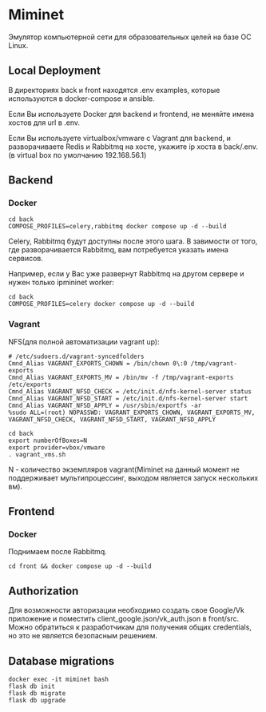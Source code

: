 # Miminet
Эмулятор компьютерной сети для образовательных целей на базе ОС Linux.

## Local Deployment
В директориях back и front находятся .env examples, которые используются в docker-compose и ansible. 

Если Вы используете Docker для backend и frontend, не меняйте имена хостов для url в .env.

Если Вы используете virtualbox/vmware с Vagrant для backend, и разворачиваете Redis и Rabbitmq на хосте, укажите ip хоста в back/.env. (в virtual box по умолчанию 192.168.56.1)

## Backend

### Docker
```
cd back
COMPOSE_PROFILES=celery,rabbitmq docker compose up -d --build
```
Celery, Rabbitmq будут доступны после этого шага. В завимости от того, где разворачивается Rabbitmq, вам потребуется указать имена сервисов.

Например, если у Вас уже развернут Rabbitmq на другом сервере и нужен только ipmininet worker:
```
cd back
COMPOSE_PROFILES=celery docker compose up -d --build
```

### Vagrant
NFS(для полной автоматизации vagrant up):
```
# /etc/sudoers.d/vagrant-syncedfolders
Cmnd_Alias VAGRANT_EXPORTS_CHOWN = /bin/chown 0\:0 /tmp/vagrant-exports
Cmnd_Alias VAGRANT_EXPORTS_MV = /bin/mv -f /tmp/vagrant-exports /etc/exports
Cmnd_Alias VAGRANT_NFSD_CHECK = /etc/init.d/nfs-kernel-server status
Cmnd_Alias VAGRANT_NFSD_START = /etc/init.d/nfs-kernel-server start
Cmnd_Alias VAGRANT_NFSD_APPLY = /usr/sbin/exportfs -ar
%sudo ALL=(root) NOPASSWD: VAGRANT_EXPORTS_CHOWN, VAGRANT_EXPORTS_MV, VAGRANT_NFSD_CHECK, VAGRANT_NFSD_START, VAGRANT_NFSD_APPLY
```

```
cd back
export numberOfBoxes=N
export provider=vbox/vmware
. vagrant_vms.sh
```
N - количество экземпляров vagrant(Miminet на данный момент не поддерживает мультипроцессинг, выходом является запуск нескольких вм).

## Frontend

### Docker
Поднимаем после Rabbitmq.
```
cd front && docker compose up -d --build
```

## Authorization
Для возможности авторизации необходимо создать свое Google/Vk приложение и поместить client_google.json/vk_auth.json в front/src. Можно обратиться к разработчикам для получения общих credentials, но это не является безопасным решением.

## Database migrations
```
docker exec -it miminet bash
flask db init
flask db migrate
flask db upgrade
```
